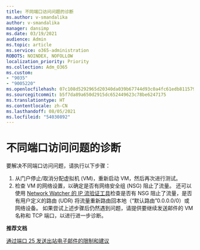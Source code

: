```yaml
---
title: 不同端口访问问题的诊断
ms.author: v-smandalika
author: v-smandalika
manager: dansimp
ms.date: 03/19/2021
audience: Admin
ms.topic: article
ms.service: o365-administration
ROBOTS: NOINDEX, NOFOLLOW
localization_priority: Priority
ms.collection: Adm_O365
ms.custom:
- "9035"
- "9005220"
ms.openlocfilehash: 07c108d5292965d20340da039b67744d93c0a4fc61edb8115796671f2f7f1552
ms.sourcegitcommit: b5f7da89a650d2915dc652449623c78be6247175
ms.translationtype: HT
ms.contentlocale: zh-CN
ms.lasthandoff: 08/05/2021
ms.locfileid: "54030892"
---
```

# <a name="diagnostics-for-different-ports-access-issues"></a>不同端口访问问题的诊断

要解决不同端口访问问题，请执行以下步骤：

1. 从门户停止/取消分配虚拟机 (VM)，重新启动 VM，然后再次进行测试。 
2. 检查 VM 的网络设置，以确定是否有网络安全组 (NSG) 阻止了流量。 还可以使用 [Network Watcher 的 IP 流验证工具](https://docs.microsoft.com/azure/network-watcher/network-watcher-ip-flow-verify-overview?WT.mc_id=Portal-Microsoft_Azure_Support)检查是否有 NSG 阻止了流量，是否有用户定义的路由 (UDR) 将流量重新路由回本地（“默认路由”0.0.0.0/0）或网络设备。
如果尝试上述步骤后仍然遇到问题，请提供要继续发送邮件的 VM 名称和 TCP 端口，以进行进一步诊断。

**推荐文档**

[通过端口 25 发送出站电子邮件的限制和建议](https://docs.microsoft.com/azure/virtual-network/troubleshoot-outbound-smtp-connectivity)